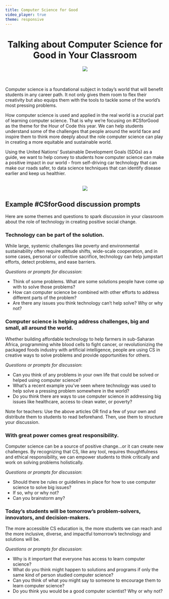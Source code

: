 ```yaml
---
title: Computer Science for Good
video_player: true
theme: responsive
---
```


<center><h1>Talking about Computer Science for Good in Your Classroom</h1></center>

<center>
<img src="/images/fit-950/marketing/talkingtoclass.jpg">
</center>

<br><br>Computer science is a foundational subject in today’s world that will benefit students in any career path. It not only gives them room to flex their creativity but also equips them with the tools to tackle some of the world’s most pressing problems.

How computer science is used and applied in the real world is a crucial part of learning computer science. That is why we’re focusing on #CSforGood as the theme for the Hour of Code this year. We can help students understand some of the challenges that people around the world face and inspire them to think more deeply about the role computer science can play in creating a more equitable and sustainable world. 

Using the United Nations’ Sustainable Development Goals (SDGs) as a guide, we want to help convey to students how computer science can make a positive impact in our world - from self-driving car technology that can make our roads safer, to data science techniques that can identify disease earlier and keep us healthier. <br><br>

<center>
<img src="/images/fit-850/marketing/stg-chart-2019.png">
</center>

## Example #CSforGood discussion prompts
Here are some themes and questions to spark discussion in your classroom about the role of technology in creating positive social change. 

### **Technology can be part of the solution.** 
While large, systemic challenges like poverty and environmental sustainability often require attitude shifts, wide-scale cooperation, and in some cases, personal or collective sacrifice, technology can help jumpstart efforts, detect problems, and ease barriers.

*Questions or prompts for discussion*: 
- Think of some problems. What are some solutions people have come up with to solve those problems? 
- How can computer science be combined with other efforts to address different parts of the problem?
- Are there any issues you think technology can’t help solve? Why or why not?


### **Computer science is helping address challenges, big and small, all around the world.** 
Whether building affordable technology to help farmers in sub-Saharan Africa, programming white blood cells to fight cancer, or revolutionizing the packaged foods industry with artificial intelligence, people are using CS in creative ways to solve problems and provide opportunities for others. 

*Questions or prompts for discussion*: 
- Can you think of any problems in your own life that could be solved or helped using computer science? 
- What’s a recent example you’ve seen where technology was used to help solve a pressing problem somewhere in the world? 
- Do you think there are ways to use computer science in addressing big issues like healthcare, access to clean water, or poverty?

Note for teachers: Use the above articles OR find a few of your own and distribute them to students to read beforehand. Then, use them to structure your discussion.

### **With great power comes great responsibility.** 
Computer science can be a source of positive change...or it can create new challenges. By recognizing that CS, like any tool, requires thoughtfulness and ethical responsibility, we can empower students to think critically and work on solving problems holistically.

*Questions or prompts for discussion*:
- Should there be rules or guidelines in place for how to use computer science to solve big issues? 
- If so, why or why not?
- Can you brainstorm any? 

### **Today’s students will be tomorrow’s problem-solvers, innovators, and decision-makers.** 
The more accessible CS education is, the more students we can reach and the more inclusive, diverse, and impactful tomorrow’s technology and solutions will be. 

*Questions or prompts for discussion*: 
- Why is it important that everyone has access to learn computer science? 
- What do you think might happen to solutions and programs if only the same kind of person studied computer science?
- Can you think of what you might say to someone to encourage them to learn computer science? 
- Do you think you would be a good computer scientist? Why or why not?
